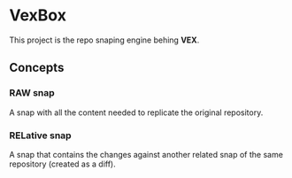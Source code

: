 # VexBox
This project is the repo snaping engine behing **VEX**.

## Concepts
### RAW snap
A snap with all the content needed to replicate the original repository.

### RELative snap
A snap that contains the changes against another related snap of the same repository (created as a diff).